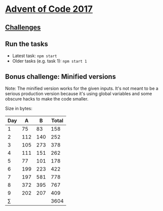 # [Advent of Code 2017](http://adventofcode.com/)

## [Challenges](challenges)

## Run the tasks

* Latest task: ``npm start``
* Older tasks (e.g. task 1): ``npm start 1``

## Bonus challenge: Minified versions

Note: The minified version works for the given inputs. It's not meant to be a serious production version because it's using global variables and some obscure hacks to make the code smaller.

Size in bytes:

 Day |   A |   B | Total
-----|-----|-----|-------
 1   |  75 |  83 |   158
 2   | 112 | 140 |   252
 3   | 105 | 273 |   378
 4   | 111 | 151 |   262
 5   |  77 | 101 |   178
 6   | 199 | 223 |   422
 7   | 197 | 581 |   778
 8   | 372 | 395 |   767
 9   | 202 | 207 |   409
 ∑   |     |     |  3604

